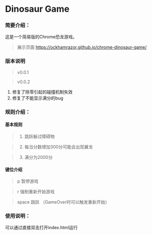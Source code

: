 # Dinosaur Game

### 简要介绍：
这是一个简易版的Chrome恐龙游戏。

> 展示页面 https://ockhamrazor.github.io/chrome-dinosaur-game/

### 版本说明
> v0.0.1 

> v0.0.2   
1. 修复了除零引起的碰撞机制失效
2. 修复了不能显示满分的bug

### 规则介绍：

#### 基本规则
> 1. 跳跃躲过障碍物

> 2. 每当分数增加300分可能会出现翼龙

> 3. 满分为2000分

#### 键位介绍
> p 暂停游戏

> r 强制重新开始游戏

> space 跳跃 （GameOver时可以触发重新开始）

### 使用说明：

可以通过直接双击打开index.html运行
